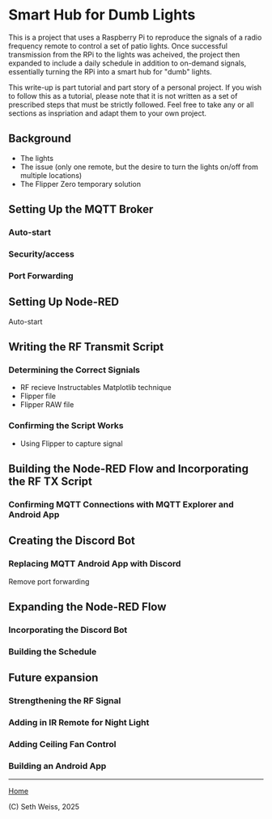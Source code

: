 # Smart Hub for Dumb Lights
This is a project that uses a Raspberry Pi to reproduce the signals of a 
radio frequency remote to control a set of patio lights.
Once successful transmission from the RPi to the lights was acheived, the project
then expanded to include a daily schedule in addition to on-demand signals,
essentially turning the RPi into a smart hub for "dumb" lights. 

This write-up is part tutorial and part story of a personal project.
If you wish to follow this as a tutorial, please note that it is not written
as a set of prescribed steps that must be strictly followed. Feel free to take
any or all sections as inspriation and adapt them to your own project.

## Background
- The lights
- The issue (only one remote, but the desire to turn the lights on/off from multiple locations)
- The Flipper Zero temporary solution

## Setting Up the MQTT Broker
### Auto-start
### Security/access
### Port Forwarding

## Setting Up Node-RED
Auto-start

## Writing the RF Transmit Script
### Determining the Correct Signials
- RF recieve Instructables Matplotlib technique
- Flipper file
- Flipper RAW file
### Confirming the Script Works
- Using Flipper to capture signal

## Building the Node-RED Flow and Incorporating the RF TX Script
### Confirming MQTT Connections with MQTT Explorer and Android App

## Creating the Discord Bot
### Replacing MQTT Android App with Discord
Remove port forwarding

## Expanding the Node-RED Flow
### Incorporating the Discord Bot
### Building the Schedule

## Future expansion
### Strengthening the RF Signal
### Adding in IR Remote for Night Light
### Adding Ceiling Fan Control
### Building an Android App

-----

[Home](https://sweisss.github.io/)

(C) Seth Weiss, 2025
